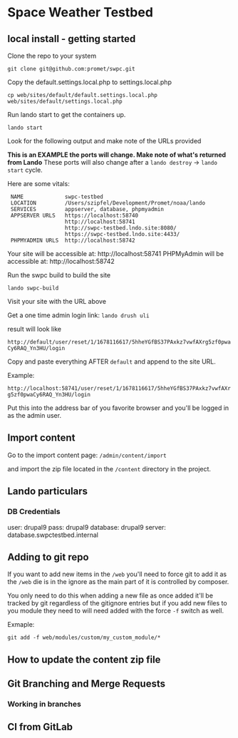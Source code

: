 # Space Weather Testbed

## local install - getting started

Clone the repo to your system

```git clone git@github.com:promet/swpc.git```

Copy the default.settings.local.php to settings.local.php

```cp web/sites/default/default.settings.local.php web/sites/default/settings.local.php```

Run lando start to get the containers up.

```lando start```

Look for the following output and make note of the URLs provided

**This is an EXAMPLE the ports will change. Make note of what's returned from Lando**
These ports will also change after a `lando destroy` -> `lando start` cycle.

Here are some vitals:

```
 NAME             swpc-testbed
 LOCATION         /Users/szipfel/Development/Promet/noaa/lando
 SERVICES         appserver, database, phpmyadmin
 APPSERVER URLS   https://localhost:58740
                  http://localhost:58741
                  http://swpc-testbed.lndo.site:8080/
                  https://swpc-testbed.lndo.site:4433/
 PHPMYADMIN URLS  http://localhost:58742
 ```

Your site will be accessible at: http://localhost:58741
PHPMyAdmin will be accessible at: http://localhost:58742

Run the swpc build to build the site

```lando swpc-build```

Visit your site with the URL above

Get a one time admin login link:
```lando drush uli```

result will look like

```http://default/user/reset/1/1678116617/5hheYGfBS37PAxkz7vwfAXrg5zf0pwaCy6RAQ_Yn3HU/login```

Copy and paste everything AFTER `default` and append to the site URL.

Example:

```http://localhost:58741/user/reset/1/1678116617/5hheYGfBS37PAxkz7vwfAXrg5zf0pwaCy6RAQ_Yn3HU/login```

Put this into the address bar of you favorite browser and you'll be logged in as the admin user.

## Import content

Go to the import content page:  `/admin/content/import`

and import the zip file located in the `/content` directory in the project.

## Lando particulars

### DB Credentials

user: drupal9
pass: drupal9
database: drupal9
server: database.swpctestbed.internal

## Adding to git repo

If you want to add new items in the `/web` you'll need to force git to add it as
the `/web` die is in the ignore as the main part of it is controlled by composer.

You only need to do this when adding a new file as once added it'll be tracked by git
regardless of the gitignore entries but if you add new files to you module they need to
will need added with the force `-f` switch as well.

Exmaple:

```git add -f web/modules/custom/my_custom_module/*```

## How to update the content zip file

## Git Branching and Merge Requests

### Working in branches

## CI from GitLab
